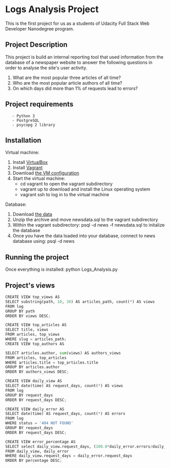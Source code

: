 # Logs Analysis Project

This is the first project for us as a students of Udacity Full Stack Web Developer Nanodegree program.

## Project Description 

This project is build an internal reporting tool that used information from the database of a newspaper website to answer the following questions in order to analyse the site's user activity.
  1. What are the most popular three articles of all time?
  2. Who are the most popular article authors of all time?
  3. On which days did more than 1% of requests lead to errors?

## Project requirements

       - Python 3 
       - PostgreSQL 
       - psycopg 2 library

## Installation

Virtual machine:

  1. Install [VirtualBox](https://www.virtualbox.org/wiki/Downloads) 
  2. Install [Vagrant](https://www.vagrantup.com/downloads.html)
  3. Download [the VM configuration](https://d17h27t6h515a5.cloudfront.net/topher/2017/August/59822701_fsnd-virtual-machine/fsnd-virtual-machine.zip)
  4. Start the virtual machine:
      - cd vagrant to open the vagrant subdirectory
      - vagrant up to download and install the Linux operating system
      - vagrant ssh to log in to the virtual machine

Database:

  1. Download [the data](https://d17h27t6h515a5.cloudfront.net/topher/2016/August/57b5f748_newsdata/newsdata.zip)
  2. Unzip the archive and move newsdata.sql to the vagrant subdirectory
  3. Within the vagrant subdirectory: psql -d news -f newsdata.sql to initalize the database
  4. Once you have the data loaded into your database, connect to news database using: psql -d news

## Running the project
Once everything is installed: python Logs_Analysis.py

## Project's views

```python
CREATE VIEW top_views AS
SELECT substring(path, 10, 30) AS articles_path, count(*) AS views
FROM log
GROUP BY path
ORDER BY views DESC;
```
```python
CREATE VIEW top_articles AS
SELECT title, views
FROM articles, top_views
WHERE slug = articles_path;
CREATE VIEW top_authors AS
```
```python
SELECT articles.author, sum(views) AS authors_views
FROM articles, top_articles
WHERE articles.title = top_articles.title
GROUP BY articles.author
ORDER BY authors_views DESC;
```
```python
CREATE VIEW daily_view AS
SELECT date(time) AS request_days, count(*) AS views
FROM log 
GROUP BY request_days
ORDER BY request_days DESC;
```
```python
CREATE VIEW daily_error AS
SELECT date(time) AS request_days, count(*) AS errors
FROM log 
WHERE status = '404 NOT FOUND'
GROUP BY request_days 
ORDER BY request_days DESC;
```
```python
CREATE VIEW error_percentage AS
SELECT select daily_view.request_days, (100.0*daily_error.errors/daily_view.views) AS percentage
FROM daily_view, daily_error
WHERE daily_view.request_days = daily_error.request_days
ORDER BY percentage DESC;
```